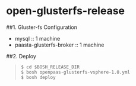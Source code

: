 # open-glusterfs-release

##1. Gluster-fs Configuration
- mysql :: 1 machine
- paasta-glusterfs-broker :: 1 machine

##2. Deploy
>`$ cd $BOSH_RELEASE_DIR`<br>
>`$ bosh openpaas-glusterfs-vsphere-1.0.yml`<br>
>`$ bosh deploy`
